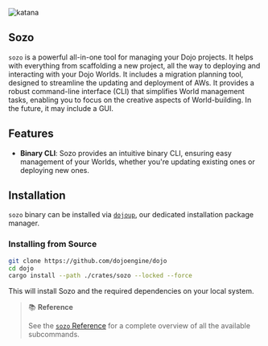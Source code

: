 ![katana](/sozo-icon-word.png)

## Sozo

`sozo` is a powerful all-in-one tool for managing your Dojo projects. It helps with everything from scaffolding a new project, all the way to deploying and interacting with your Dojo Worlds. It includes a migration planning tool, designed to streamline the updating and deployment of AWs. It provides a robust command-line interface (CLI) that simplifies World management tasks, enabling you to focus on the creative aspects of World-building. In the future, it may include a GUI.

## Features

- **Binary CLI**: Sozo provides an intuitive binary CLI, ensuring easy management of your Worlds, whether you're updating existing ones or deploying new ones.

## Installation

`sozo` binary can be installed via [`dojoup`](/getting-started/quick-start.md), our dedicated installation package manager.

### Installing from Source

```sh
git clone https://github.com/dojoengine/dojo
cd dojo
cargo install --path ./crates/sozo --locked --force
```

This will install Sozo and the required dependencies on your local system.

> 📚 **Reference**
>
> See the [`sozo` Reference](/toolchain/sozo/reference.md) for a complete overview of all the available subcommands.
